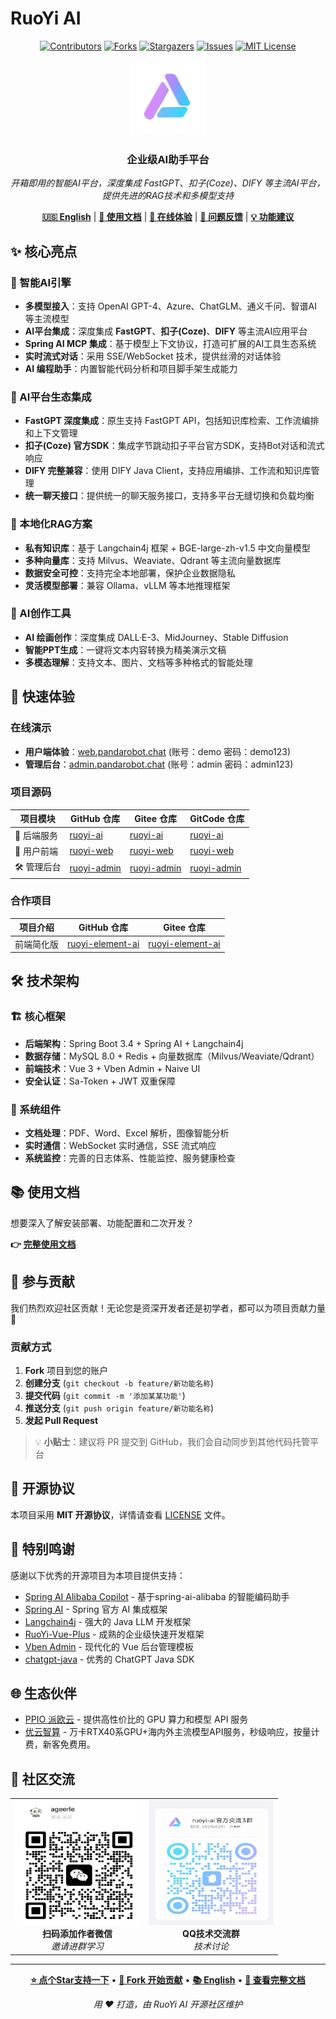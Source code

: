 # RuoYi AI

<div align="center">

[![Contributors][contributors-shield]][contributors-url]
[![Forks][forks-shield]][forks-url]
[![Stargazers][stars-shield]][stars-url]
[![Issues][issues-shield]][issues-url]
[![MIT License][license-shield]][license-url]

<img src="image/00.png" alt="RuoYi AI Logo" width="120" height="120">

### 企业级AI助手平台

*开箱即用的智能AI平台，深度集成 FastGPT、扣子(Coze)、DIFY 等主流AI平台，提供先进的RAG技术和多模型支持*

**[🇺🇸 English](README_EN.md)** | **[📖 使用文档](https://doc.pandarobot.chat)** | **[🚀 在线体验](https://web.pandarobot.chat)** | **[🐛 问题反馈](https://github.com/ageerle/ruoyi-ai/issues)** | **[💡 功能建议](https://github.com/ageerle/ruoyi-ai/issues)**

</div>

## ✨ 核心亮点

### 🤖 智能AI引擎
- **多模型接入**：支持 OpenAI GPT-4、Azure、ChatGLM、通义千问、智谱AI 等主流模型
- **AI平台集成**：深度集成 **FastGPT**、**扣子(Coze)**、**DIFY** 等主流AI应用平台
- **Spring AI MCP 集成**：基于模型上下文协议，打造可扩展的AI工具生态系统
- **实时流式对话**：采用 SSE/WebSocket 技术，提供丝滑的对话体验
- **AI 编程助手**：内置智能代码分析和项目脚手架生成能力

### 🌟 AI平台生态集成
- **FastGPT 深度集成**：原生支持 FastGPT API，包括知识库检索、工作流编排和上下文管理
- **扣子(Coze) 官方SDK**：集成字节跳动扣子平台官方SDK，支持Bot对话和流式响应
- **DIFY 完整兼容**：使用 DIFY Java Client，支持应用编排、工作流和知识库管理
- **统一聊天接口**：提供统一的聊天服务接口，支持多平台无缝切换和负载均衡

### 🧠 本地化RAG方案
- **私有知识库**：基于 Langchain4j 框架 + BGE-large-zh-v1.5 中文向量模型
- **多种向量库**：支持 Milvus、Weaviate、Qdrant 等主流向量数据库
- **数据安全可控**：支持完全本地部署，保护企业数据隐私
- **灵活模型部署**：兼容 Ollama、vLLM 等本地推理框架

### 🎨 AI创作工具
- **AI 绘画创作**：深度集成 DALL·E-3、MidJourney、Stable Diffusion
- **智能PPT生成**：一键将文本内容转换为精美演示文稿
- **多模态理解**：支持文本、图片、文档等多种格式的智能处理



## 🚀 快速体验

### 在线演示
- **用户端体验**：[web.pandarobot.chat](https://web.pandarobot.chat) (账号：demo 密码：demo123)
- **管理后台**：[admin.pandarobot.chat](https://admin.pandarobot.chat) (账号：admin 密码：admin123)

### 项目源码
| 项目模块 | GitHub 仓库 | Gitee 仓库 | GitCode 仓库 |
|---------|------------|-----------|-------------|
| 🔧 后端服务 | [ruoyi-ai](https://github.com/ageerle/ruoyi-ai) | [ruoyi-ai](https://gitee.com/ageerle/ruoyi-ai) | [ruoyi-ai](https://gitcode.com/ageerle/ruoyi-ai) |
| 🎨 用户前端 | [ruoyi-web](https://github.com/ageerle/ruoyi-web) | [ruoyi-web](https://gitee.com/ageerle/ruoyi-web) | [ruoyi-web](https://gitcode.com/ageerle/ruoyi-web) |
| 🛠️ 管理后台 | [ruoyi-admin](https://github.com/ageerle/ruoyi-admin) | [ruoyi-admin](https://gitee.com/ageerle/ruoyi-admin) | [ruoyi-admin](https://gitcode.com/ageerle/ruoyi-admin) |

### 合作项目
| 项目介绍 | GitHub 仓库 | Gitee 仓库 |
|:--------:|:----------:|:----------:|
| 前端简化版 | [ruoyi-element-ai](https://github.com/element-plus-x/ruoyi-element-ai) | [ruoyi-element-ai](https://gitee.com/he-jiayue/ruoyi-element-ai) |




## 🛠️ 技术架构

### 🏗️ 核心框架
- **后端架构**：Spring Boot 3.4 + Spring AI + Langchain4j
- **数据存储**：MySQL 8.0 + Redis + 向量数据库（Milvus/Weaviate/Qdrant）
- **前端技术**：Vue 3 + Vben Admin + Naive UI
- **安全认证**：Sa-Token + JWT 双重保障

### 🔧 系统组件
- **文档处理**：PDF、Word、Excel 解析，图像智能分析
- **实时通信**：WebSocket 实时通信，SSE 流式响应
- **系统监控**：完善的日志体系、性能监控、服务健康检查

## 📚 使用文档

想要深入了解安装部署、功能配置和二次开发？

**👉 [完整使用文档](https://doc.pandarobot.chat)**

## 🤝 参与贡献

我们热烈欢迎社区贡献！无论您是资深开发者还是初学者，都可以为项目贡献力量 💪

### 贡献方式
1. **Fork** 项目到您的账户
2. **创建分支** (`git checkout -b feature/新功能名称`)
3. **提交代码** (`git commit -m '添加某某功能'`)
4. **推送分支** (`git push origin feature/新功能名称`)
5. **发起 Pull Request**

> 💡 **小贴士**：建议将 PR 提交到 GitHub，我们会自动同步到其他代码托管平台

## 📄 开源协议

本项目采用 **MIT 开源协议**，详情请查看 [LICENSE](LICENSE) 文件。

## 🙏 特别鸣谢

感谢以下优秀的开源项目为本项目提供支持：

- [Spring AI Alibaba Copilot](https://github.com/springaialibaba/spring-ai-alibaba-copilot) - 基于spring-ai-alibaba 的智能编码助手
- [Spring AI](https://spring.io/projects/spring-ai) - Spring 官方 AI 集成框架
- [Langchain4j](https://github.com/langchain4j/langchain4j) - 强大的 Java LLM 开发框架
- [RuoYi-Vue-Plus](https://gitee.com/dromara/RuoYi-Vue-Plus) - 成熟的企业级快速开发框架
- [Vben Admin](https://github.com/vbenjs/vue-vben-admin) - 现代化的 Vue 后台管理模板
- [chatgpt-java](https://github.com/Grt1228/chatgpt-java) - 优秀的 ChatGPT Java SDK

## 🌐 生态伙伴

- [PPIO 派欧云](https://ppinfra.com/user/register?invited_by=P8QTUY&utm_source=github_ruoyi-ai) - 提供高性价比的 GPU 算力和模型 API 服务
- [优云智算](https://www.compshare.cn/?ytag=GPU_YY-gh_ruoyi) - 万卡RTX40系GPU+海内外主流模型API服务，秒级响应，按量计费，新客免费用。

## 💬 社区交流

<div align="center">

<table>
<tr>
<td align="center">
<img src="image/wx.png" alt="微信二维码" width="200" height="200"><br>
<strong>扫码添加作者微信</strong><br>
<em>邀请进群学习</em>
</td>
<td align="center">
<img src="image/qq.png" alt="QQ群二维码" width="200" height="200"><br>
<strong>QQ技术交流群</strong><br>
<em>技术讨论</em>
</td>
</tr>
</table>

</div>

---

<div align="center">

**[⭐ 点个Star支持一下](https://github.com/ageerle/ruoyi-ai)** • **[🍴 Fork 开始贡献](https://github.com/ageerle/ruoyi-ai/fork)** • **[📚 English](README_EN.md)** • **[📖 查看完整文档](https://doc.pandarobot.chat)**

*用 ❤️ 打造，由 RuoYi AI 开源社区维护*

</div>

<!-- Badge Links -->
[contributors-shield]: https://img.shields.io/github/contributors/ageerle/ruoyi-ai.svg?style=flat-square
[contributors-url]: https://github.com/ageerle/ruoyi-ai/graphs/contributors
[forks-shield]: https://img.shields.io/github/forks/ageerle/ruoyi-ai.svg?style=flat-square
[forks-url]: https://github.com/ageerle/ruoyi-ai/network/members
[stars-shield]: https://img.shields.io/github/stars/ageerle/ruoyi-ai.svg?style=flat-square
[stars-url]: https://github.com/ageerle/ruoyi-ai/stargazers
[issues-shield]: https://img.shields.io/github/issues/ageerle/ruoyi-ai.svg?style=flat-square
[issues-url]: https://github.com/ageerle/ruoyi-ai/issues
[license-shield]: https://img.shields.io/github/license/ageerle/ruoyi-ai.svg?style=flat-square
[license-url]: https://github.com/ageerle/ruoyi-ai/blob/main/LICENSE
